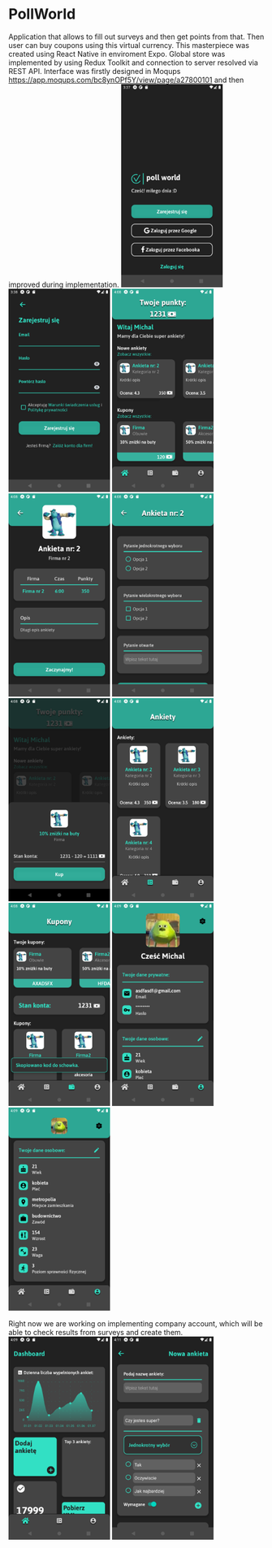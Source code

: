 # PollWorld
Application that allows to fill out surveys and then get points from that. Then user can buy coupons using this virtual currency. This masterpiece was created using React Native in enviroment Expo. Global store was implemented by using Redux Toolkit and connection to server resolved via REST API. Interface was firstly designed in Moqups https://app.moqups.com/bc8ynOPf5Y/view/page/a27800101 and then improved during implementation.
<img src="https://github.com/liebner12/PollWorld/blob/master/assets/screenshots/1.png" width="200" height="400">
<img src="https://github.com/liebner12/PollWorld/blob/master/assets/screenshots/2.png" width="200" height="400">
<img src="https://github.com/liebner12/PollWorld/blob/master/assets/screenshots/3.png" width="200" height="400">
<img src="https://github.com/liebner12/PollWorld/blob/master/assets/screenshots/4.png" width="200" height="400">
<img src="https://github.com/liebner12/PollWorld/blob/master/assets/screenshots/5.png" width="200" height="400">
<img src="https://github.com/liebner12/PollWorld/blob/master/assets/screenshots/6.png" width="200" height="400">
<img src="https://github.com/liebner12/PollWorld/blob/master/assets/screenshots/7.png" width="200" height="400">
<img src="https://github.com/liebner12/PollWorld/blob/master/assets/screenshots/8.png" width="200" height="400">
<img src="https://github.com/liebner12/PollWorld/blob/master/assets/screenshots/9.png" width="200" height="400">
<img src="https://github.com/liebner12/PollWorld/blob/master/assets/screenshots/10.png" width="200" height="400">


Right now we are working on implementing company account, which will be able to check results from surveys and create them.
<img src="https://github.com/liebner12/PollWorld/blob/master/assets/screenshots/11.png" width="200" height="400">
<img src="https://github.com/liebner12/PollWorld/blob/master/assets/screenshots/12.png" width="200" height="400">

